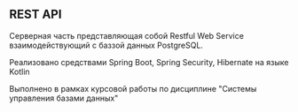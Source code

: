 ## REST API
Серверная часть представляющая собой Restful Web Service взаимодействующий с баззой данных PostgreSQL.

Реализовано средствами Spring Boot, Spring Security, Hibernate на языке Kotlin

Выполнено в рамках курсовой работы по дисциплине "Системы управления базами данных" 
